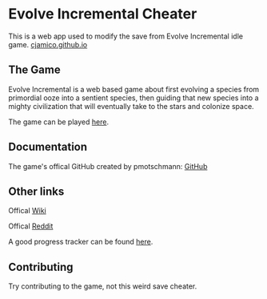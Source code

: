 # Evolve Incremental Cheater

This is a web app used to modify the save from Evolve Incremental idle game. [cjamico.github.io](https://cjamico.github.io/)

## The Game

Evolve Incremental is a web based game about first evolving a species from primordial ooze into a sentient species, then guiding that new species into a mighty civilization that will eventually take to the stars and colonize space.

The game can be played [here](https://pmotschmann.github.io/Evolve/).

## Documentation

The game's offical GitHub created by pmotschmann: [GitHub](https://github.com/pmotschmann/Evolve)

## Other links

Offical [Wiki](https://pmotschmann.github.io/Evolve/wiki.html)

Offical [Reddit](https://www.reddit.com/r/EvolveIdle/)

A good progress tracker can be found [here](https://karsen777.github.io/).

## Contributing

Try contributing to the game, not this weird save cheater.
